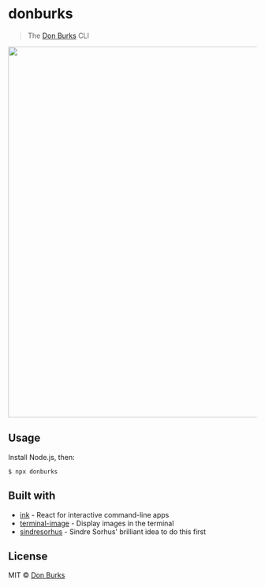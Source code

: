 # donburks 
> The [Don Burks](https://donburks.com) CLI

<img src="screenshot.png" width="752">


## Usage

Install Node.js, then:

```
$ npx donburks
```


## Built with

- [ink](https://github.com/vadimdemedes/ink) - React for interactive command-line apps
- [terminal-image](https://github.com/donburks/terminal-image) - Display images in the terminal
- [sindresorhus](https://github.com/sindresorhus/sindresorhus) - Sindre Sorhus' brilliant idea to do this first


## License

MIT © [Don Burks](https://donburks.com)

